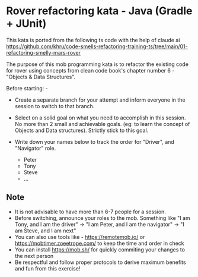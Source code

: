 # Rover refactoring kata - Java (Gradle + JUnit)
This kata is ported from the following ts code with the help of claude ai
https://github.com/khru/code-smells-refactoring-training-ts/tree/main/01-refactoring-smelly-mars-rover

The purpose of this mob programming kata is to refactor the existing code for rover using concepts from clean code book's chapter number 6 - "Objects & Data Structures".

Before starting: -
- Create a separate branch for your attempt and inform everyone in the session to switch to that branch.
- Select on a solid goal on what you need to accomplish in this session. No more than 2 small and achievable goals. (eg: to learn the concept of Objects and Data structures). Strictly stick to this goal.

- Write down your names below to track the order for "Driver", and "Navigator" role.

  - Peter
  - Tony
  - Steve
  - ...

## Note
- It is not advisable to have more than 6-7 people for a session.
- Before switching, announce your roles to the mob. Something like "I am Tony, and I am the driver" -> "I am Peter, and I am the navigator" -> "I am Steve, and I am next" 
- You can also use tools like - https://remotemob.io/ or https://mobtimer.zoeetrope.com/ to keep the time and order in check
- You can install https://mob.sh/ for quickly commiting your changes to the next person
- Be respectful and follow proper protocols to derive maximum benefits and fun from this exercise!

